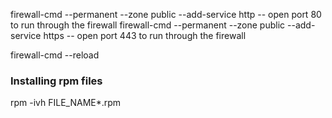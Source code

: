 firewall-cmd --permanent --zone public --add-service http -- open port 80 to run through the firewall
firewall-cmd --permanent --zone public --add-service https -- open port 443 to run through the firewall

firewall-cmd --reload


### Installing rpm files

rpm -ivh FILE_NAME*.rpm
